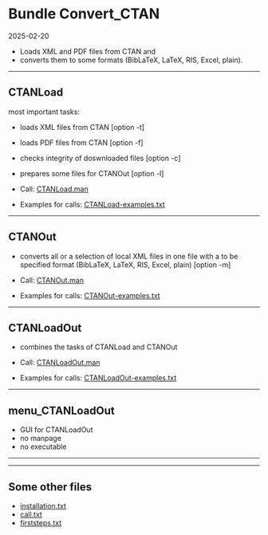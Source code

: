 # Bundle Convert_CTAN
2025-02-20

* Loads XML and PDF files from CTAN and 
* converts them to some formats (BibLaTeX, LaTeX, RIS, Excel, plain).

----------------------------------------------------------------
## CTANLoad
most important tasks: 
* loads XML files from CTAN             [option -t]
* loads PDF files from CTAN             [option -f]
* checks integrity of doswnloaded files [option -c]
* prepares some files for CTANOut       [option -l]

* Call: [CTANLoad.man](https://github.com/GuenterPartosch/Convert_CTAN/blob/master/CTANLoad/CTANLoad.man "manpage of CTANLoad")

* Examples for calls: [CTANLoad-examples.txt](https://github.com/GuenterPartosch/Convert_CTAN/blob/master/CTANLoad/CTANLoad-examples.txt "Examples for CTANLoad calls")

----------------------------------------------------------------
## CTANOut
* converts all or a selection of local XML files in one file with a to be specified format (BibLaTeX, LaTeX, RIS, Excel, plain) [option -m]

* Call: [CTANOut.man](https://github.com/GuenterPartosch/Convert_CTAN/blob/master/CTANOut/CTANOut.man "manpage of CTANOut")

* Examples for calls: [CTANOut-examples.txt](https://github.com/GuenterPartosch/Convert_CTAN/blob/master/CTANOut/CTANOut-examples.txt "Examples for CTANOut calls")

----------------------------------------------------------------
## CTANLoadOut
* combines the tasks of CTANLoad and CTANOut

* Call: [CTANLoadOut.man](https://github.com/GuenterPartosch/Convert_CTAN/blob/master/CTANLoadOut/CTANLoadOut.man "manpage of CTANLoadOut")

* Examples for calls: [CTANLoadOut-examples.txt](https://github.com/GuenterPartosch/Convert_CTAN/blob/master/CTANLoadOut/CTANLoadOut-examples.txt "Examples for CTANLoadOut calls")

----------------------------------------------------------------
## menu_CTANLoadOut
* GUI for CTANLoadOut
* no manpage
* no executable

----------------------------------------------------------------
----------------------------------------------------------------
## Some other files
* [installation.txt](https://github.com/GuenterPartosch/Convert_CTAN/blob/master/installation.txt "installation of the Convert_CTAN bundle")
* [call.txt](https://github.com/GuenterPartosch/Convert_CTAN/blob/master/call.txt "Calling the individual programs of the Convert_CTAN bundle")
* [firststeps.txt](https://github.com/GuenterPartosch/Convert_CTAN/blob/master/firststeps.txt "First steps")


